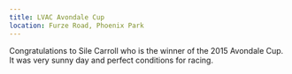 ```yaml
---
title: LVAC Avondale Cup
location: Furze Road, Phoenix Park
---
```


Congratulations to Sile Carroll who is the winner of the 2015 Avondale Cup. It was very sunny day and perfect conditions for racing.
